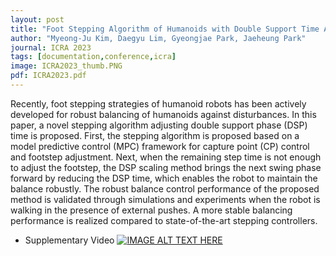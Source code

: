 ```yaml
---
layout: post
title: "Foot Stepping Algorithm of Humanoids with Double Support Time Adjustment based on Capture Point Control"
author: "Myeong-Ju Kim, Daegyu Lim, Gyeongjae Park, Jaeheung Park"
journal: ICRA 2023
tags: [documentation,conference,icra]
image: ICRA2023_thumb.PNG
pdf: ICRA2023.pdf
---
```

Recently, foot stepping strategies of humanoid robots has been actively developed for robust balancing of humanoids against disturbances. In this paper, a novel stepping algorithm adjusting double support phase (DSP) time is proposed. First, the stepping algorithm is proposed based on a model predictive control (MPC) framework for capture point (CP) control and footstep adjustment. Next, when the remaining step time is not enough to adjust the footstep, the DSP scaling method brings the next swing phase forward by reducing the DSP time, which enables the robot to maintain the balance robustly. The robust balance control performance of the proposed method is validated through simulations and experiments when the robot is walking in the presence of external pushes. A more stable balancing performance is realized compared to state-of-the-art stepping controllers.

- Supplementary Video
[![IMAGE ALT TEXT HERE](http://img.youtube.com/vi/PYtCBtyY9po/0.jpg)](http://www.youtube.com/watch?v=PYtCBtyY9po)


